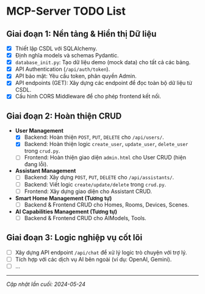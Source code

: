# MCP-Server TODO List

## Giai đoạn 1: Nền tảng & Hiển thị Dữ liệu

- [x] Thiết lập CSDL với SQLAlchemy.
- [x] Định nghĩa models và schemas Pydantic.
- [x] `database_init.py`: Tạo dữ liệu demo (mock data) cho tất cả các bảng.
- [x] API Authentication (`/api/auth/token`).
- [x] API bảo mật: Yêu cầu token, phân quyền Admin.
- [x] API endpoints (GET): Xây dựng các endpoint để đọc toàn bộ dữ liệu từ CSDL.
- [x] Cấu hình CORS Middleware để cho phép frontend kết nối.

## Giai đoạn 2: Hoàn thiện CRUD

- **User Management**
    - [x] Backend: Hoàn thiện `POST`, `PUT`, `DELETE` cho `/api/users/`.
    - [x] Backend: Hoàn thiện logic `create_user`, `update_user`, `delete_user` trong `crud.py`.
    - [ ] Frontend: Hoàn thiện giao diện `admin.html` cho User CRUD (hiện đang lỗi).

- **Assistant Management**
    - [ ] Backend: Xây dựng `POST`, `PUT`, `DELETE` cho `/api/assistants/`.
    - [ ] Backend: Viết logic `create/update/delete` trong `crud.py`.
    - [ ] Frontend: Xây dựng giao diện cho Assistant CRUD.

- **Smart Home Management (Tương tự)**
    - [ ] Backend & Frontend CRUD cho Homes, Rooms, Devices, Scenes.

- **AI Capabilities Management (Tương tự)**
    - [ ] Backend & Frontend CRUD cho AIModels, Tools.

## Giai đoạn 3: Logic nghiệp vụ cốt lõi

- [ ] Xây dựng API endpoint `/api/chat` để xử lý logic trò chuyện với trợ lý.
- [ ] Tích hợp với các dịch vụ AI bên ngoài (ví dụ: OpenAI, Gemini).
- [ ] ...

---
*Cập nhật lần cuối: 2024-05-24*

